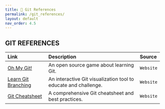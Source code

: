 ```yaml
---
title: 📑 Git References
permalink: /git_references/
layout: default
nav_order: 4.5
---
```


## **GIT REFERENCES**

| Link | Description | Source |
| :--- | :---------- | :----- |
| [Oh My Git!](https://ohmygit.org)                            |  An open source game about learning Git.                         | `Website` |
| [Learn Git Branching](https://learngitbranching.js.org)               |  An interactive Git visualization tool to educate and challenge. | `Website` |
| [Git Cheatsheet](https://www.git-tower.com/blog/git-cheat-sheet) | A comprehensive Git cheatsheet and best practices.               | `Website` |